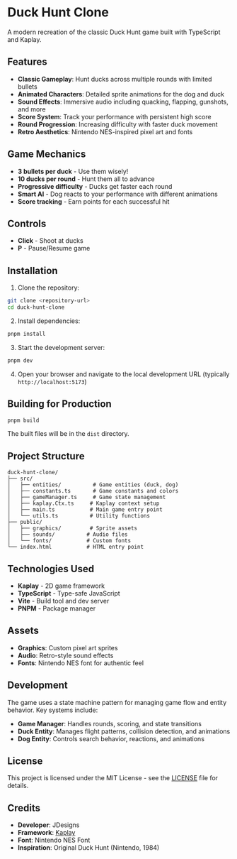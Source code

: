 # Duck Hunt Clone

A modern recreation of the classic Duck Hunt game built with TypeScript and Kaplay.

## Features

- **Classic Gameplay**: Hunt ducks across multiple rounds with limited bullets
- **Animated Characters**: Detailed sprite animations for the dog and duck
- **Sound Effects**: Immersive audio including quacking, flapping, gunshots, and more
- **Score System**: Track your performance with persistent high score
- **Round Progression**: Increasing difficulty with faster duck movement
- **Retro Aesthetics**: Nintendo NES-inspired pixel art and fonts

## Game Mechanics

- **3 bullets per duck** - Use them wisely!
- **10 ducks per round** - Hunt them all to advance
- **Progressive difficulty** - Ducks get faster each round
- **Smart AI** - Dog reacts to your performance with different animations
- **Score tracking** - Earn points for each successful hit

## Controls

- **Click** - Shoot at ducks
- **P** - Pause/Resume game

## Installation

1. Clone the repository:
```bash
git clone <repository-url>
cd duck-hunt-clone
```

2. Install dependencies:
```bash
pnpm install
```

3. Start the development server:
```bash
pnpm dev
```

4. Open your browser and navigate to the local development URL (typically `http://localhost:5173`)

## Building for Production

```bash
pnpm build
```

The built files will be in the `dist` directory.

## Project Structure

```
duck-hunt-clone/
├── src/
│   ├── entities/          # Game entities (duck, dog)
│   ├── constants.ts       # Game constants and colors
│   ├── gameManager.ts     # Game state management
│   ├── kaplay.Ctx.ts     # Kaplay context setup
│   ├── main.ts           # Main game entry point
│   └── utils.ts          # Utility functions
├── public/
│   ├── graphics/         # Sprite assets
│   ├── sounds/          # Audio files
│   └── fonts/           # Custom fonts
└── index.html           # HTML entry point
```

## Technologies Used

- **Kaplay** - 2D game framework
- **TypeScript** - Type-safe JavaScript
- **Vite** - Build tool and dev server
- **PNPM** - Package manager

## Assets

- **Graphics**: Custom pixel art sprites
- **Audio**: Retro-style sound effects
- **Fonts**: Nintendo NES font for authentic feel

## Development

The game uses a state machine pattern for managing game flow and entity behavior. Key systems include:

- **Game Manager**: Handles rounds, scoring, and state transitions
- **Duck Entity**: Manages flight patterns, collision detection, and animations
- **Dog Entity**: Controls search behavior, reactions, and animations

## License

This project is licensed under the MIT License - see the [LICENSE](LICENSE) file for details.

## Credits

- **Developer**: JDesigns
- **Framework**: [Kaplay](https://github.com/kaplayjs/kaplay)
- **Font**: Nintendo NES Font
- **Inspiration**: Original Duck Hunt (Nintendo, 1984)

